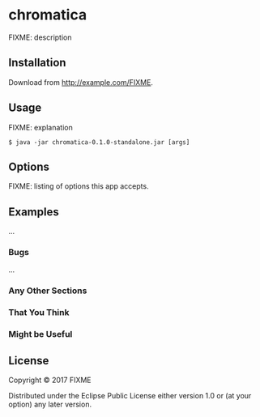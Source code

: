 # chromatica

FIXME: description

## Installation

Download from http://example.com/FIXME.

## Usage

FIXME: explanation

    $ java -jar chromatica-0.1.0-standalone.jar [args]

## Options

FIXME: listing of options this app accepts.

## Examples

...

### Bugs

...

### Any Other Sections
### That You Think
### Might be Useful

## License

Copyright © 2017 FIXME

Distributed under the Eclipse Public License either version 1.0 or (at
your option) any later version.
